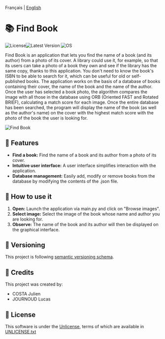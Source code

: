 Français | [English](README_en.md)

# 📚  **Find Book**
![License](https://img.shields.io/badge/License-UNLICENSE-red)![Latest Version](https://img.shields.io/badge/Version-1.0.0-blue) ![OS](https://img.shields.io/badge/OS-Windows%2FmacOS%2FLinux-green)

Find Book is an application that lets you find the name of a book (and its author) from a photo of its cover.
A library could use it, for example, so that its users can take a photo of a book they own and see if the library has the same copy, thanks to this application.
You don't need to know the book's ISBN to be able to search for it, which can be useful for old or self-published books. 
The application works on the basis of a database of books containing their cover, the name of the book and the name of the author.
Once the user has selected a book photo, the algorithm compares the image with all those in the database using ORB (Oriented FAST and Rotated BRIEF), calculating a match score for each image.
Once the entire database has been searched, the program will display the name of the book (as well as the author's name) on the cover with the highest match score with the photo of the book the user is looking for.

![Find Book](https://i.ibb.co/LR70by5/image.png)


## 🔧 Features

- **Find a book:** Find the name of a book and its author from a photo of its cover.
- **Intuitive user interface:** A user interface simplifies interaction with the application.
- **Database management:** Easily add, modify or remove books from the database by modifying the contents of the .json file.

## 📖 How to use it

1. **Open:** Launch the application via main.py and click on "Browse images".
3. **Select image:** Select the image of the book whose name and author you are looking for.
2. **Observe:** The name of the book and its author will then be displayed on the graphical interface.

## 🔢 Versioning
This project is following [semantic versioning schema](https://semver.org/).

## 🤝 Credits
This project was created by:
- COSTA Julien
- JOURNOUD Lucas

## 📄 License
This software is under the [Unlicense](https://web.archive.org/web/20230703162904/https://unlicense.org/), terms of which are available in [UNLICENSE.txt](UNLICENSE.txt)
